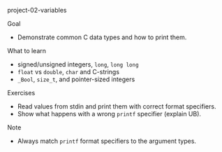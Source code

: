 
project-02-variables

Goal
- Demonstrate common C data types and how to print them.

What to learn
- signed/unsigned integers, `long`, `long long`
- `float` vs `double`, `char` and C-strings
- `_Bool`, `size_t`, and pointer-sized integers

Exercises
- Read values from stdin and print them with correct format specifiers.
- Show what happens with a wrong `printf` specifier (explain UB).

Note
- Always match `printf` format specifiers to the argument types.
